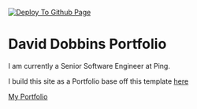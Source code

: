 [![Deploy To Github Page](https://github.com/ddobbinsweb/ddobbinsweb/actions/workflows/Deploy-to-Github-Pages.yml/badge.svg)](https://github.com/ddobbinsweb/ddobbinsweb/actions/workflows/Deploy-to-Github-Pages.yml)

# David Dobbins Portfolio
I am currently a Senior Software Engineer at Ping.

I build this site as a Portfolio base off this template [here](https://github.com/tbakerx/react-resume-template)


[My Portfolio](https://ddobbinsweb.github.io/ddobbinsweb/)
